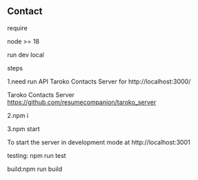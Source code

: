## Contact

require

node >= 18

run dev local

steps

1.need run API Taroko Contacts Server for http://localhost:3000/

Taroko Contacts Server https://github.com/resumecompanion/taroko_server

2.npm i

3.npm start

To start the server in development mode at http://localhost:3001

testing: npm run test

build:npm run build
